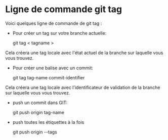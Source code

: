 # Ligne de commande git tag


Voici quelques ligne de commande de git tag :

* Pour créer un tag sur votre branche actuelle:
    
    git tag < tagname >

Cela créera une tag locale avec l'état actuel de la branche sur laquelle vous vous trouvez.

* Pour créer une balise avec un commit:
    
    git tag tag-name commit-identifier

Cela créera une tag locale avec l'identificateur de validation de la branche sur laquelle vous vous trouvez.

* push un commit dans GIT:
    
    git push origin tag-name

* push  toutes les étiquettes à la fois
    
    git push origin --tags